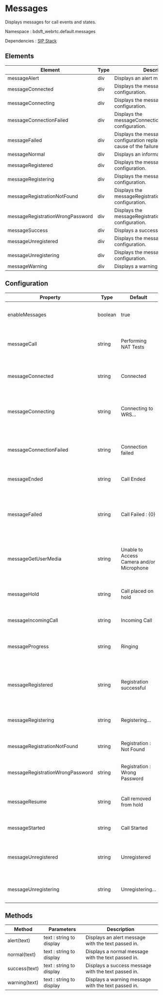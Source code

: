 # Messages

Displays messages for call events and states.

Namespace : bdsft_webrtc.default.messages

Dependencies : [SIP Stack](https://github.com/BroadSoft-Xtended/Library-WebRTC-SIPStack)

## Elements
<a name="elements"></a>

Element                           |Type  |Description
----------------------------------|------|---------------------------------------------------------------------------------------
messageAlert                      |div   |Displays an alert message.
messageConnected                  |div   |Displays the messageConnected configuration.
messageConnecting                 |div   |Displays the messageConnecting configuration.
messageConnectionFailed           |div   |Displays the messageConnectionFailed configuration.
messageFailed                     |div   |Displays the messageFailed configuration replacing {0} with the cause of the failure.
messageNormal                     |div   |Displays an informational message.
messageRegistered                 |div   |Displays the messageRegistered configuration.
messageRegistering                |div   |Displays the messageRegistering configuration.
messageRegistrationNotFound       |div   |Displays the messageRegistrationNotFound configuration.
messageRegistrationWrongPassword  |div   |Displays the messageRegistrationWrongPassword configuration.
messageSuccess                    |div   |Displays a success message.
messageUnregistered               |div   |Displays the messageUnregistered configuration.
messageUnregistering              |div   |Displays the messageUnregistering configuration.
messageWarning                    |div   |Displays a warning message.

## Configuration
<a name="configuration"></a>

Property                          |Type     |Default                                    |Description
----------------------------------|---------|-------------------------------------------|------------------------------------------------------------------------------
enableMessages                    |boolean  |true                                       |True if message display is enabled.
messageCall                       |string   |Performing NAT Tests                       |Message when an outgoing call has been placed.
messageConnected                  |string   |Connected                                  |Message when the websocket connected to the WRS.
messageConnecting                 |string   |Connecting to WRS…                         |Message when the websocket is being connected to the WRS.
messageConnectionFailed           |string   |Connection failed                          |Message when the websocket could not connect to the WRS.
messageEnded                      |string   |Call Ended                                 |Message when a call has ended.
messageFailed                     |string   |Call Failed : {0}                          |Message when a call has failed. The {0} will be replace with the cause of the failure.
messageGetUserMedia               |string   |Unable to Access Camera and/or Microphone  |Message when the user's camera and/or video could not be accessed.
messageHold                       |string   |Call placed on hold                        |Message when a call has been placed on hold.
messageIncomingCall               |string   |Incoming Call                              |Message on an incoming call.
messageProgress                   |string   |Ringing                                    |Message when incoming call is waiting for answer.
messageRegistered                 |string   |Registration successful                    |Message when authentication was successful and the user is registered.
messageRegistering                |string   |Registering…                               |Message when currently registering.
messageRegistrationNotFound       |string   |Registration : Not Found                   |Message when the userid was wrong.
messageRegistrationWrongPassword  |string   |Registration : Wrong Password              |Message when the password was wrong.
messageResume                     |string   |Call removed from hold                     |Message when a call has been removed from hold.
messageStarted                    |string   |Call Started                               |Message when a call has started.
messageUnregistered               |string   |Unregistered                               |Message when the user was signed out and is not registered anymore.
messageUnregistering              |string   |Unregistering…                             |Message when currently unregistering

## Methods
<a name="methods"></a>

Method         |Parameters                |Description
---------------|--------------------------|-----------------------------------------------------
alert(text)    |text : string to display  |Displays an alert message with the text passed in.
normal(text)   |text : string to display  |Displays a normal message with the text passed in.
success(text)  |text : string to display  |Displays a success message with the text passed in.
warning(text)  |text : string to display  |Displays a warning message with the text passed in.
